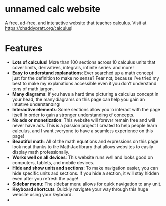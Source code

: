 # unnamed calc website
A free, ad-free, and interactive website that teaches calculus. Visit at <https://chaddypratt.org/calculus>!

# Features
* **Lots of calculus!** More than 100 sections across 10 calculus units that cover limits, derivatives, integrals, infinite series, and more!
* **Easy to understand explanations**: Ever searched up a math concept just for the definition to make no sense? Fear not, because I’ve tried my best to make my explanations accessible even if you don’t understand tons of math jargon.
* **Many diagrams**: If you have a hard time picturing a calculus concept in your head, the many diagrams on this page can help you gain an intuitive understanding!
* **Interactive elements**: Some sections allow you to interact with the page itself in order to gain a stronger understanding of concepts.
* **No ads or monetization**: This website will forever remain free and will never have ads. This is a passion project I created to help people learn calculus, and I want everyone to have a seamless experience on this page!
* **Beautiful math**: All of the math equations and expressions on this page look neat thanks to the MathJax library that allows websites to easily display math professionally.
* **Works well on all devices**: This website runs well and looks good on computers, tablets, and mobile devices.
* **Hide and show units and sections**: To make navigation easier, you can hide specific units and sections. If you hide a section, it will stay hidden even after you refresh the page!
* **Sidebar menu**: The sidebar menu allows for quick navigation to any unit.
* **Keyboard shortcuts**: Quickly navigate your way through this huge website using your keyboard.
* 

